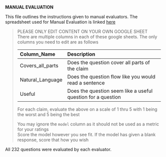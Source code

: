 **MANUAL EVALUATION**

This file outlines the instructions given to manual evaluators. The spreadsheet used for Manual Evaluation is linked [here](https://docs.google.com/spreadsheets/d/1zLAAQWanujO11XagjNrnTxtNB3ZlYP25MeeaWx7pl4Y/edit?usp=sharing)

>PLEASE ONLY EDIT CONTENT ON YOUR OWN GOOGLE SHEET				
>There are multiple columns in each of these google sheets. The only columns you need to edit are as follows				
>				
>| Column_Name | Description |		
>|:---------------- | :----------------------------------------------------- |
>|Covers_all_parts | Does the question cover all parts of the claim |	
>|Natural_Language | Does the question flow like you would read a sentence |	
>|Useful | Does the question seem like a useful question for a question |
>
>     
>For each claim, evaluate the above on a scale of 1 thru 5 with 1 being the worst and 5 being the best				
>				
>You may ignore the `model` column as it should not be used as a metric for your ratings				
>Score the model however you see fit. If the model has given a blank response, score that how you wish

All 232 questions were evaluated by each evaluator.